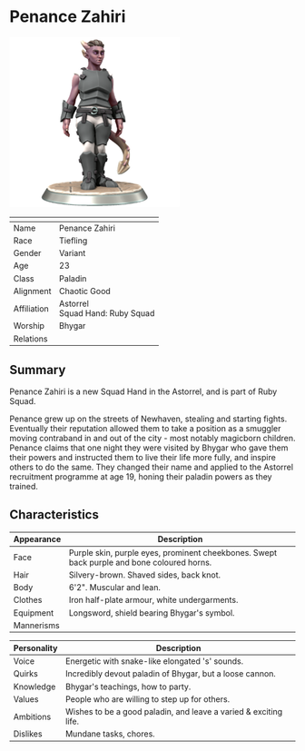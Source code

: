 # Penance Zahiri

<img src="../../images/people/penance-zahiri.png" height="300" />

| []() | |
| --- | --- |
| Name | Penance Zahiri |
| Race | Tiefling |
| Gender | Variant |
| Age | 23 |
| Class | Paladin |
| Alignment | Chaotic Good |
| Affiliation | Astorrel<br />Squad Hand: Ruby Squad |
| Worship | Bhygar |
| Relations | |

## Summary

Penance Zahiri is a new Squad Hand in the Astorrel, and is part of Ruby Squad.

Penance grew up on the streets of Newhaven, stealing and starting fights. Eventually their reputation allowed them to take a position as a smuggler moving contraband in and out of the city - most notably magicborn children. Penance claims that one night they were visited by Bhygar who gave them their powers and instructed them to live their life more fully, and inspire others to do the same. They changed their name and applied to the Astorrel recruitment programme at age 19, honing their paladin powers as they trained.

## Characteristics

| Appearance | Description |
| --- | --- |
| Face | Purple skin, purple eyes, prominent cheekbones. Swept back purple and bone coloured horns. |
| Hair | Silvery-brown. Shaved sides, back knot. |
| Body | 6'2". Muscular and lean. |
| Clothes | Iron half-plate armour, white undergarments. |
| Equipment | Longsword, shield bearing Bhygar's symbol. |
| Mannerisms | |

| Personality | Description |
| --- | --- |
| Voice | Energetic with snake-like elongated 's' sounds. |
| Quirks | Incredibly devout paladin of Bhygar, but a loose cannon. |
| Knowledge | Bhygar's teachings, how to party. |
| Values | People who are willing to step up for others. |
| Ambitions | Wishes to be a good paladin, and leave a varied & exciting life. |
| Dislikes | Mundane tasks, chores. |

